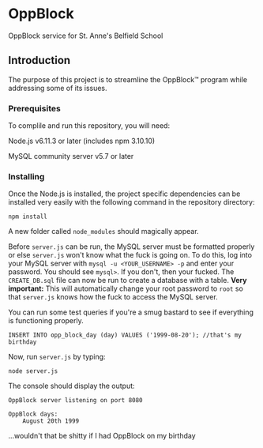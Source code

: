 # OppBlock

OppBlock service for St. Anne's Belfield School 


## Introduction 

The purpose of this project is to streamline the OppBlock™ program while addressing some of its issues. 
### Prerequisites

To complile and run this repository, you will need:

Node.js  v6.11.3 or later (includes npm 3.10.10) 

MySQL community server v5.7 or later


### Installing

Once the Node.js is installed, the project specific dependencies can be installed very easily with the following command in the repository directory:

```
npm install
```
A new folder called `node_modules` should magically appear.

Before `server.js` can be run, the MySQL server must be formatted properly or else `server.js` won't know what the fuck is going on. To do this, log into your MySQL server with `mysql -u <YOUR_USERNAME> -p` and enter your password. You should see `mysql>`. If you don't, then your fucked. The `CREATE_DB.sql` file can now be run to create a database with a table. **Very important:** This will automatically change your root password to `root` so that `server.js` knows how the fuck to access the MySQL server.

You can run some test queries if you're a smug bastard to see if everything is functioning properly.

```INSERT INTO opp_block_day (day) VALUES ('1999-08-20'); //that's my birthday```

Now, run `server.js` by typing:

```node server.js```

The console should display the output:

```
OppBlock server listening on port 8080

OppBlock days:
	August 20th 1999
```

...wouldn't that be shitty if I had OppBlock on my birthday 
